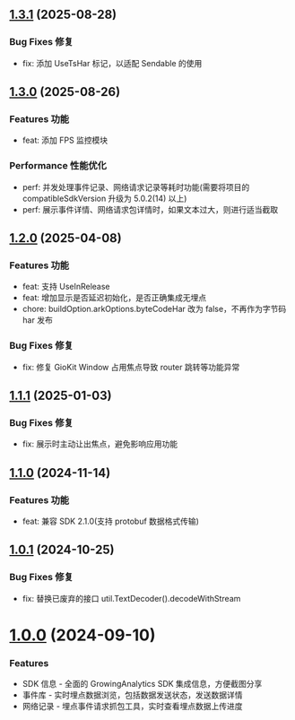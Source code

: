## [1.3.1](https://github.com/growingio/growingio-sdk-harmonyos/tree/giokit-1.3.1) (2025-08-28)

### Bug Fixes 修复

* fix: 添加 UseTsHar 标记，以适配 Sendable 的使用

## [1.3.0](https://github.com/growingio/growingio-sdk-harmonyos/tree/giokit-1.3.0) (2025-08-26)

### Features 功能

* feat: 添加 FPS 监控模块

### Performance 性能优化

* perf: 并发处理事件记录、网络请求记录等耗时功能(需要将项目的 compatibleSdkVersion 升级为 5.0.2(14) 以上)
* perf: 展示事件详情、网络请求包详情时，如果文本过大，则进行适当截取

## [1.2.0](https://github.com/growingio/growingio-sdk-harmonyos/tree/giokit-1.2.0) (2025-04-08)

### Features 功能

* feat: 支持 UseInRelease
* feat: 增加显示是否延迟初始化，是否正确集成无埋点
* chore: buildOption.arkOptions.byteCodeHar 改为 false，不再作为字节码 har 发布

### Bug Fixes 修复

* fix: 修复 GioKit Window 占用焦点导致 router 跳转等功能异常

## [1.1.1](https://github.com/growingio/growingio-sdk-harmonyos/tree/giokit-1.1.1) (2025-01-03)

### Bug Fixes 修复

* fix: 展示时主动让出焦点，避免影响应用功能

## [1.1.0](https://github.com/growingio/growingio-sdk-harmonyos/tree/giokit-1.1.0) (2024-11-14)

### Features 功能

* feat: 兼容 SDK 2.1.0(支持 protobuf 数据格式传输)

## [1.0.1](https://github.com/growingio/growingio-sdk-harmonyos/tree/giokit-1.0.1) (2024-10-25)

### Bug Fixes 修复

* fix: 替换已废弃的接口 util.TextDecoder().decodeWithStream

# [1.0.0](https://github.com/growingio/growingio-sdk-harmonyos/tree/giokit-1.0.0) (2024-09-10)

### Features

* SDK 信息 - 全面的 GrowingAnalytics SDK 集成信息，方便截图分享
* 事件库 - 实时埋点数据浏览，包括数据发送状态，发送数据详情
* 网络记录 - 埋点事件请求抓包工具，实时查看埋点数据上传进度